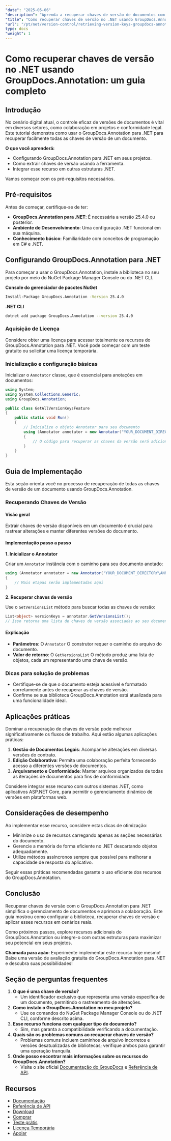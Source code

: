 ```yaml
---
"date": "2025-05-06"
"description": "Aprenda a recuperar chaves de versão de documentos com eficiência usando o GroupDocs.Annotation para .NET. Aprimore o gerenciamento e a colaboração de documentos com este guia passo a passo."
"title": "Como recuperar chaves de versão no .NET usando GroupDocs.Annotation - Um guia completo"
"url": "/pt/net/version-control/retrieving-version-keys-groupdocs-annotation-dotnet/"
type: docs
"weight": 1
---
```


# Como recuperar chaves de versão no .NET usando GroupDocs.Annotation: um guia completo

## Introdução

No cenário digital atual, o controle eficaz de versões de documentos é vital em diversos setores, como colaboração em projetos e conformidade legal. Este tutorial demonstra como usar o GroupDocs.Annotation para .NET para recuperar facilmente todas as chaves de versão de um documento.

**O que você aprenderá:**
- Configurando GroupDocs.Annotation para .NET em seus projetos.
- Como extrair chaves de versão usando a ferramenta.
- Integrar esse recurso em outras estruturas .NET.

Vamos começar com os pré-requisitos necessários.

## Pré-requisitos

Antes de começar, certifique-se de ter:
- **GroupDocs.Annotation para .NET**: É necessária a versão 25.4.0 ou posterior.
- **Ambiente de Desenvolvimento**: Uma configuração .NET funcional em sua máquina.
- **Conhecimento básico**: Familiaridade com conceitos de programação em C# e .NET.

## Configurando GroupDocs.Annotation para .NET

Para começar a usar o GroupDocs.Annotation, instale a biblioteca no seu projeto por meio do NuGet Package Manager Console ou do .NET CLI.

**Console do gerenciador de pacotes NuGet**
```bash
Install-Package GroupDocs.Annotation -Version 25.4.0
```

**.NET CLI**
```bash
dotnet add package GroupDocs.Annotation --version 25.4.0
```

### Aquisição de Licença

Considere obter uma licença para acessar totalmente os recursos do GroupDocs.Annotation para .NET. Você pode começar com um teste gratuito ou solicitar uma licença temporária.

### Inicialização e configuração básicas

Inicializar o `Annotator` classe, que é essencial para anotações em documentos:

```csharp
using System;
using System.Collections.Generic;
using GroupDocs.Annotation;

public class GetAllVersionKeysFeature
{
    public static void Run()
    {
        // Inicialize o objeto Annotator para seu documento
        using (Annotator annotator = new Annotator("YOUR_DOCUMENT_DIRECTORY\ANNOTATED_WITH_VERSIONS"))
        {
            // O código para recuperar as chaves da versão será adicionado aqui
        }
    }
}
```

## Guia de Implementação

Esta seção orienta você no processo de recuperação de todas as chaves de versão de um documento usando GroupDocs.Annotation.

### Recuperando Chaves de Versão

#### Visão geral

Extrair chaves de versão disponíveis em um documento é crucial para rastrear alterações e manter diferentes versões do documento.

#### Implementação passo a passo

**1. Inicializar o Annotator**

Criar um `Annotator` instância com o caminho para seu documento anotado:

```csharp
using (Annotator annotator = new Annotator("YOUR_DOCUMENT_DIRECTORY\ANNOTATED_WITH_VERSIONS"))
{
    // Mais etapas serão implementadas aqui
}
```

**2. Recuperar chaves de versão**

Use o `GetVersionsList` método para buscar todas as chaves de versão:

```csharp
List<object> versionKeys = annotator.GetVersionsList();
// Isso retorna uma lista de chaves de versão associadas ao seu documento
```

#### Explicação
- **Parâmetros**: O `Annotator` O construtor requer o caminho do arquivo do documento.
- **Valor de retorno**: O `GetVersionsList` O método produz uma lista de objetos, cada um representando uma chave de versão.

### Dicas para solução de problemas

- Certifique-se de que o documento esteja acessível e formatado corretamente antes de recuperar as chaves de versão.
- Confirme se sua biblioteca GroupDocs.Annotation está atualizada para uma funcionalidade ideal.

## Aplicações práticas

Dominar a recuperação de chaves de versão pode melhorar significativamente os fluxos de trabalho. Aqui estão algumas aplicações práticas:

1. **Gestão de Documentos Legais**: Acompanhe alterações em diversas versões do contrato.
2. **Edição Colaborativa**: Permita uma colaboração perfeita fornecendo acesso a diferentes versões de documentos.
3. **Arquivamento e Conformidade**: Manter arquivos organizados de todas as iterações de documentos para fins de conformidade.

Considere integrar esse recurso com outros sistemas .NET, como aplicativos ASP.NET Core, para permitir o gerenciamento dinâmico de versões em plataformas web.

## Considerações de desempenho

Ao implementar esse recurso, considere estas dicas de otimização:

- Minimize o uso de recursos carregando apenas as seções necessárias do documento.
- Gerencie a memória de forma eficiente no .NET descartando objetos adequadamente.
- Utilize métodos assíncronos sempre que possível para melhorar a capacidade de resposta do aplicativo.

Seguir essas práticas recomendadas garante o uso eficiente dos recursos do GroupDocs.Annotation.

## Conclusão

Recuperar chaves de versão com o GroupDocs.Annotation para .NET simplifica o gerenciamento de documentos e aprimora a colaboração. Este guia mostrou como configurar a biblioteca, recuperar chaves de versão e aplicar esses recursos em cenários reais.

Como próximos passos, explore recursos adicionais do GroupDocs.Annotation ou integre-o com outras estruturas para maximizar seu potencial em seus projetos.

**Chamada para ação**: Experimente implementar este recurso hoje mesmo! Baixe uma versão de avaliação gratuita do GroupDocs.Annotation para .NET e descubra suas possibilidades!

## Seção de perguntas frequentes

1. **O que é uma chave de versão?**
   - Um identificador exclusivo que representa uma versão específica de um documento, permitindo o rastreamento de alterações.
2. **Como instalo o GroupDocs.Annotation no meu projeto?**
   - Use os comandos do NuGet Package Manager Console ou do .NET CLI, conforme descrito acima.
3. **Esse recurso funciona com qualquer tipo de documento?**
   - Sim, mas garanta a compatibilidade verificando a documentação.
4. **Quais são os problemas comuns ao recuperar chaves de versão?**
   - Problemas comuns incluem caminhos de arquivo incorretos e versões desatualizadas de bibliotecas; verifique ambos para garantir uma operação tranquila.
5. **Onde posso encontrar mais informações sobre os recursos do GroupDocs.Annotation?**
   - Visite o site oficial [Documentação do GroupDocs](https://docs.groupdocs.com/annotation/net/) e [Referência de API](https://reference.groupdocs.com/annotation/net/).

## Recursos
- [Documentação](https://docs.groupdocs.com/annotation/net/)
- [Referência de API](https://reference.groupdocs.com/annotation/net/)
- [Download](https://releases.groupdocs.com/annotation/net/)
- [Comprar](https://purchase.groupdocs.com/buy)
- [Teste grátis](https://releases.groupdocs.com/annotation/net/)
- [Licença Temporária](https://purchase.groupdocs.com/temporary-license/)
- [Apoiar](https://forum.groupdocs.com/c/annotation/)